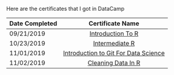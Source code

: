 
Here are the certificates that I got in DataCamp

| Date Completed | Certificate Name                                 |
| :------------- | :--------------------------------------------:   | 
| 09/21/2019     | [Introduction To R](certificate-IntroductionToR.pdf) |
| 10/23/2019     | [Intermediate R](certificate-IntermediateR.pdf)      |
| 11/01/2019     | [Introduction to Git For Data Science](certificate-IntroductionToGitForDataScience.pdf)   |
| 11/02/2019     | [Cleaning Data In R](certificate-CleaningDataInR.pdf)  |

